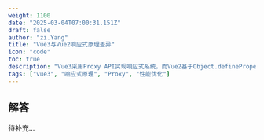 ```yaml
---
weight: 1100
date: "2025-03-04T07:00:31.151Z"
draft: false
author: "zi.Yang"
title: "Vue3与Vue2响应式原理差异"
icon: "code"
toc: true
description: "Vue3采用Proxy API实现响应式系统，而Vue2基于Object.defineProperty。请从检测能力（如新增/删除属性）、数组处理、性能优化等角度对比两者的实现差异及改进意义。"
tags: ["vue3", "响应式原理", "Proxy", "性能优化"]
---
```


## 解答

待补充...
